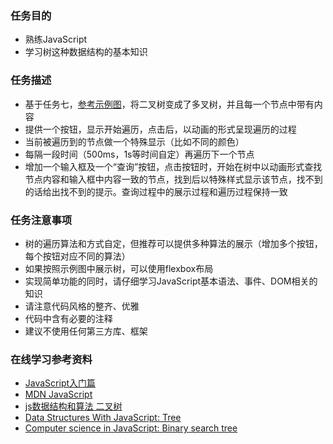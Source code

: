 <h3 id="-">任务目的</h3>
<ul>
<li>熟练JavaScript</li>
<li>学习树这种数据结构的基本知识</li>
</ul>
<h3 id="-">任务描述</h3>
<ul>
<li>基于任务七，<a href="http://7xrp04.com1.z0.glb.clouddn.com/task_2_23_1.jpg">参考示例图</a>，将二叉树变成了多叉树，并且每一个节点中带有内容</li>
<li>提供一个按钮，显示开始遍历，点击后，以动画的形式呈现遍历的过程</li>
<li>当前被遍历到的节点做一个特殊显示（比如不同的颜色）</li>
<li>每隔一段时间（500ms，1s等时间自定）再遍历下一个节点</li>
<li>增加一个输入框及一个“查询”按钮，点击按钮时，开始在树中以动画形式查找节点内容和输入框中内容一致的节点，找到后以特殊样式显示该节点，找不到的话给出找不到的提示。查询过程中的展示过程和遍历过程保持一致</li>
</ul>
<h3 id="-">任务注意事项</h3>
<ul>
<li>树的遍历算法和方式自定，但推荐可以提供多种算法的展示（增加多个按钮，每个按钮对应不同的算法）</li>
<li>如果按照示例图中展示树，可以使用flexbox布局</li>
<li>实现简单功能的同时，请仔细学习JavaScript基本语法、事件、DOM相关的知识</li>
<li>请注意代码风格的整齐、优雅</li>
<li>代码中含有必要的注释</li>
<li>建议不使用任何第三方库、框架</li>
</ul>
<h3 id="-">在线学习参考资料</h3>
<ul>
<li><a href="http://www.imooc.com/view/36">JavaScript入门篇</a></li>
<li><a href="https://developer.mozilla.org/zh-CN/docs/Web/JavaScript">MDN JavaScript</a></li>
<li><a href="https://segmentfault.com/a/1190000000740261">js数据结构和算法 二叉树</a></li>
<li><a href="http://code.tutsplus.com/articles/data-structures-with-javascript-tree--cms-23393">Data Structures With JavaScript: Tree</a></li>
<li><a href="https://www.nczonline.net/blog/2009/06/09/computer-science-in-javascript-binary-search-tree-part-1/">Computer science in JavaScript: Binary search tree</a></li>
</ul>
